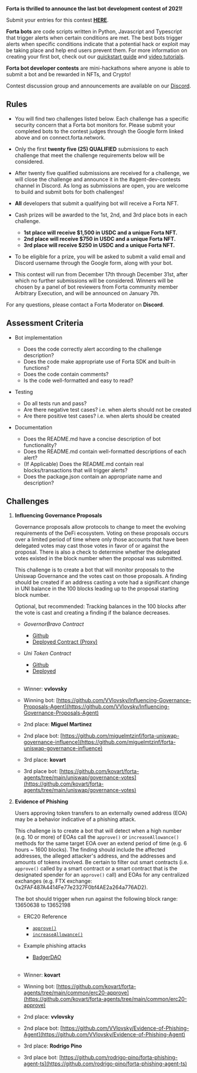 **Forta is thrilled to announce the last bot development contest of 2021!**

Submit your entries for this contest [**HERE**](https://docs.google.com/forms/d/e/1FAIpQLSea63sMHQA7rlBOssTxRRrRtTMK48Texj_K4H2ohYkVsugjPA/viewform).

**Forta bots** are code scripts written in Python, Javascript and Typescript that trigger alerts when certain
conditions are met. The best bots trigger alerts when specific conditions indicate that a potential hack or exploit may be taking place and help end users prevent them. For more information on creating your first bot, check out our [quickstart guide](https://docs.forta.network/en/latest/quickstart/) and [video tutorials](https://docs.forta.network/en/latest/tutorials/).

**Forta bot developer contests** are mini-hackathons where anyone is able to submit a bot and be rewarded in NFTs, and Crypto!

Contest discussion group and announcements are available on our [Discord](https://discord.com/invite/fortanetwork).

## Rules

- You will find two challenges listed below. Each challenge has a specific security concern that a Forta bot monitors for. Please submit your completed bots to the contest judges through the Google form linked above and on connect.forta.network.

- Only the first **twenty five (25) QUALIFIED** submissions to each challenge that meet the challenge requirements below will be considered.

- After twenty five qualified submissions are received for a challenge, we will close the challenge and announce it in the #agent-dev-contests channel in Discord. As long as submissions are open, you are welcome to build and submit bots for both challenges!

- **All** developers that submit a qualifying bot will receive a Forta NFT.

- Cash prizes will be awarded to the 1st, 2nd, and 3rd place bots in each challenge.
    - **1st place will receive $1,500 in USDC and a unique Forta NFT.**
    - **2nd place will receive $750 in USDC and a unique Forta NFT.**
    - **3rd place will receive $250 in USDC and a unique Forta NFT.**

- To be eligible for a prize, you will be asked to submit a valid email and Discord username through the Google form, along with your bot.

- This contest will run from December 17th through December 31st, after which no further submissions will be considered. Winners will be chosen by a panel of bot reviewers from Forta community member Arbitrary Execution, and will be announced on January 7th.

For any questions, please contact a Forta Moderator on **Discord**.

## Assessment Criteria

- Bot implementation
    - Does the code correctly alert according to the challenge description?
    - Does the code make appropriate use of Forta SDK and built-in functions?
    - Does the code contain comments?
    - Is the code well-formatted and easy to read?

- Testing
    - Do all tests run and pass?
    - Are there negative test cases? i.e. when alerts should not be created
    - Are there positive test cases? i.e. when alerts should be created

- Documentation
    - Does the README.md have a concise description of bot functionality?
    - Does the README.md contain well-formatted descriptions of each alert?
    - (If Applicable) Does the README.md contain real blocks/transactions that will trigger alerts?
    - Does the package.json contain an appropriate name and description?

## Challenges

1. **Influencing Governance Proposals**

    Governance proposals allow protocols to change to meet the evolving requirements of the DeFi ecosystem. Voting on these proposals occurs over a limited period of time where only those accounts that have been delegated votes may cast those votes in favor of or against the proposal. There is also a check to determine whether the delegated votes existed in the block number when the proposal was submitted.

    This challenge is to create a bot that will monitor proposals to the Uniswap Governance and the votes cast on those proposals. A finding should be created if an address casting a vote had a significant change in UNI balance in the 100 blocks leading up to the proposal starting block number. 

    Optional, but recommended: Tracking balances in the 100 blocks after the vote is cast and creating a finding if the balance decreases.

    - *GovernorBravo Contract*
        - [Github](https://github.com/gettty/uniswap-gov/blob/main/contracts/GovernorBravoDelegate.sol)
        - [Deployed Contract (Proxy)](https://etherscan.io/address/0x408ED6354d4973f66138C91495F2f2FCbd8724C3)

    - *Uni Token Contract*
        - [Github](https://github.com/Uniswap/governance/blob/master/contracts/Uni.sol)
        - [Deployed](https://etherscan.io/address/0x1f9840a85d5af5bf1d1762f925bdaddc4201f984)
<br/><br/>
    - Winner: **vvlovsky**
    - Winning bot: [https://github.com/VVlovsky/Influencing-Governance-Proposals-Agent](https://github.com/VVlovsky/Influencing-Governance-Proposals-Agent)
    - 2nd place: **Miguel Martinez**
    - 2nd place bot: [https://github.com/miguelmtzinf/forta-uniswap-governance-influence](https://github.com/miguelmtzinf/forta-uniswap-governance-influence)
    - 3rd place: **kovart**
    - 3rd place bot: [https://github.com/kovart/forta-agents/tree/main/uniswap/governance-votes](https://github.com/kovart/forta-agents/tree/main/uniswap/governance-votes)

2. **Evidence of Phishing**
   
    Users approving token transfers to an externally owned address (EOA) may be a behavior indicative of a phishing attack.
    
    This challenge is to create a bot that will detect when a high number (e.g. 10 or more) of EOAs call the `approve()` or `increaseAllowance()` methods for the same target EOA over an extend period of time (e.g. 6 hours ~ 1600 blocks). The finding should include the affected addresses, the alleged attacker's address, and the addresses and amounts of tokens involved. Be certain to filter out smart contracts (i.e. `approve()` called by a smart contract or a smart contract that is the designated spender for an `approve()` call) and EOAs for any centralized exchanges (e.g. FTX exchange: 0x2FAF487A4414Fe77e2327F0bf4AE2a264a776AD2).
    
    The bot should trigger when run against the following block range: 13650638 to 13652198
    
    - ERC20 Reference
        - [`approve()`](https://docs.openzeppelin.com/contracts/4.x/api/token/erc20#IERC20-approve-address-uint256-)
        - [`increaseAllowance()`](https://docs.openzeppelin.com/contracts/4.x/api/token/erc20#ERC20-increaseAllowance-address-uint256-)

    - Example phishing attacks
        - [BadgerDAO](https://rekt.news/badger-rekt/)
<br/><br/>
    - Winner: **kovart**
    - Winning bot: [https://github.com/kovart/forta-agents/tree/main/common/erc20-approve](https://github.com/kovart/forta-agents/tree/main/common/erc20-approve)
    - 2nd place: **vvlovsky**
    - 2nd place bot: [https://github.com/VVlovsky/Evidence-of-Phishing-Agent](https://github.com/VVlovsky/Evidence-of-Phishing-Agent)
    - 3rd place: **Rodrigo Pino**
    - 3rd place bot: [https://github.com/rodrigo-pino/forta-phishing-agent-ts](https://github.com/rodrigo-pino/forta-phishing-agent-ts)

